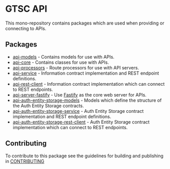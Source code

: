 # GTSC API

This mono-repository contains packages which are used when providing or connecting to APIs.

## Packages

- [api-models](packages/api-models/README.md) - Contains models for use with APIs.
- [api-core](packages/api-core/README.md) - Contains classes for use with APIs.
- [api-processors](packages/api-processors/README.md) - Route processors for use with API servers.
- [api-service](packages/api-service/README.md) - Information contract implementation and REST endpoint definitions.
- [api-rest-client](packages/api-rest-client/README.md) - Information contract implementation which can connect to REST endpoints.
- [api-server-fastify](packages/api-server-fastify/README.md) - Use [Fastify](https://fastify.dev/) as the core web server for APIs.
- [api-auth-entity-storage-models](packages/api-auth-entity-storage/README.md) - Models which define the structure of the Auth Entity Storage contracts.
- [api-auth-entity-storage-service](packages/api-auth-entity-storage/README.md) - Auth Entity Storage contract implementation and REST endpoint definitions.
- [api-auth-entity-storage-rest-client](packages/api-auth-entity-storage/README.md) - Auth Entity Storage contract implementation which can connect to REST endpoints.

## Contributing

To contribute to this package see the guidelines for building and publishing in [CONTRIBUTING](./CONTRIBUTING.md)
